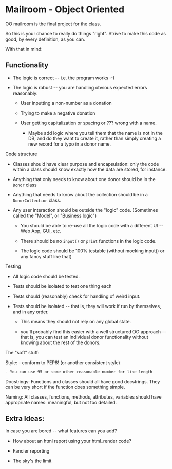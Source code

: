Mailroom - Object Oriented
===================

OO mailroom is the final project for the class.

So this is your chance to really do things "right". Strive to make this code as good, by every definition, as you can.

With that in mind:

Functionality
-------------

* The logic is correct -- i.e. the program works :-)

* The logic is robust -- you are handling obvious expected errors reasonably:

  - User inputting a non-number as a donation

  - Trying to make a negative donation

  - User getting capitalization or spacing or ??? wrong with a name.

    - Maybe add logic where you tell them that the name is not in the DB, and do they want to create it, rather than simply creating a new record for a typo in a donor name.

Code structure

* Classes should have clear purpose and encapsulation: only the code within a class should know exactly how the data are stored, for instance.

* Anything that only needs to know about one donor should be in the ``Donor`` class

* Anything that needs to know about the collection should be in a ``DonorCollection`` class.

* Any user interaction should be outside the "logic" code. (Sometimes called the "Model", or "Business logic")

  - You should be able to re-use all the logic code with a different UI -- Web App, GUI, etc.

  - There should be no ``input()`` or ``print`` functions in the logic code.

  - The logic code should be 100% testable (without mocking input() or any fancy stuff like that)

Testing

* All logic code should be tested.

* Tests should be isolated to test one thing each

* Tests should (reasonably) check for handling of weird input.

* Tests should be isolated -- that is, they will work if run by themselves, and in any order.

  - This means they should not rely on any global state.

  - you'll probably find this easier with a well structured OO approach -- that is, you can test an individual donor functionality without knowing about the rest of the donors.


The "soft" stuff:

Style:
    - conform to PEP8! (or another consistent style)

    - You can use 95 or some other reasonable number for line length

Docstrings:
    Functions and classes should all have good docstrings. They can be very short if the function does something simple.

Naming:
    All classes, functions, methods, attributes, variables should have appropriate names: meaningful, but not too detailed.

Extra Ideas:
------------

In case you are bored -- what features can you add?

* How about an html report using your html_render code?

* Fancier reporting

* The sky's the limit
